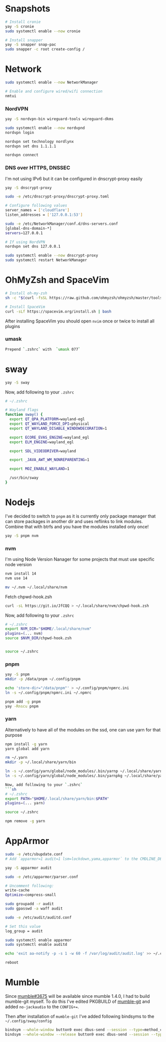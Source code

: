 # Snapshots
```sh
# Install cronie
yay -S cronie
sudo systemctl enable --now cronie

# Install snapper
yay -S snapper snap-pac
sudo snapper -c root create-config /
```

# Network
```sh
sudo systemctl enable --now NetworkManager

# Enable and configure wired/wifi connection
nmtui
```

### NordVPN
```sh
yay -S nordvpn-bin wireguard-tools wireguard-dkms

sudo systemctl enable --now nordvpnd
nordvpn login

nordvpn set technology nordlynx
nordvpn set dns 1.1.1.1

nordvpn connect
```

### DNS over HTTPS, DNSSEC
I'm not using IPv6 but it can be configured in dnscrypt-proxy easily
```sh
yay -S dnscrypt-proxy

sudo -e /etc/dnscrypt-proxy/dnscrypt-proxy.toml

# Configure following values
server_names = ['cloudflare']
listen_addresses = ['127.0.0.1:53']

sudo -e /etc/NetworkManager/conf.d/dns-servers.conf
[global-dns-domain-*]
servers=127.0.0.1

# If using NordVPN
nordvpn set dns 127.0.0.1

sudo systemctl enable --now dnscrypt-proxy
sudo systemctl restart NetworkManager
```

# OhMyZsh and SpaceVim
```sh
# Install oh-my-zsh 
sh -c "$(curl -fsSL https://raw.github.com/ohmyzsh/ohmyzsh/master/tools/install.sh)"

# Install SpaceVim
curl -sLf https://spacevim.org/install.sh | bash
```
After installing SpaceVim you should open `nvim` once or twice to install all plugins

### umask
```sh
Prepend `.zshrc` with  `umask 077`
```

# sway
```sh
yay -S sway
```

Now, add following to your `.zshrc`
```sh
# ~/.zshrc

# Wayland flags
function sway() {
  export QT_QPA_PLATFORM=wayland-egl
  export QT_WAYLAND_FORCE_DPI=physical
  export QT_WAYLAND_DISABLE_WINDOWDECORATION=1

  export ECORE_EVAS_ENGINE=wayland_egl
  export ELM_ENGINE=wayland_egl

  export SDL_VIDEODRIVER=wayland

  export _JAVA_AWT_WM_NONREPARENTING=1

  export MOZ_ENABLE_WAYLAND=1

  /usr/bin/sway
}
```

# Nodejs
I've decided to switch to `pnpm` as it is currently only package manager that can store packages in another dir and uses reflinks to link modules. Combine that with btrfs and you have the modules installed only once!
```sh
yay -S pnpm nvm
```

### nvm
I'm using Node Version Nanager for some projects that must use specific node version
```sh
nvm install 14
nvm use 14

mv ~/.nvm ~/.local/share/nvm
```

Fetch chpwd-hook.zsh
```sh
curl -sL https://git.io/JfCQQ > ~/.local/share/nvm/chpwd-hook.zsh
```

Now, add following to your `.zshrc`
```sh
# ~/.zshrc
export NVM_DIR="$HOME/.local/share/nvm"
plugins=(... nvm)
source $NVM_DIR/chpwd-hook.zsh


source ~/.zshrc
```


### pnpm
```sh
yay -S pnpm
mkdir -p /data/pnpm ~/.config/pnpm

echo 'store-dir="/data/pnpm"' > ~/.config/pnpm/npmrc.ini
ln -s ~/.config/pnpm/npmrc.ini ~/.npmrc

pnpm add -g pnpm
yay -Rnscu pnpm
```

### yarn
Alternatively to have all of the modules on the ssd, one can use yarn for that purpose
```sh
npm install -g yarn
yarn global add yarn

rm ~/.yarn
mkdir -p ~/.local/share/yarn/bin

ln -s ~/.config/yarn/global/node_modules/.bin/yarnp ~/.local/share/yarn/bin/yarn
ln -s ~/.config/yarn/global/node_modules/.bin/yarnpkg ~/.local/share/yarn/bin/yarnpkg

Now, add following to your `.zshrc`
```sh
# ~/.zshrc
export PATH="$HOME/.local/share/yarn/bin:$PATH"
plugins=(... yarn)

source ~/.zshrc

npm remove -g yarn
```

# AppArmor
```sh
sudo -e /etc/sbupdate.conf
# Add `apparmor=1 audit=1 lsm=lockdown,yama,apparmor` to the CMDLINE_DEFAULT

yay -S apparmor audit

sudo -e /etc/apparmor/parser.conf

# Uncomment following:
write-cache
Optimize=compress-small

sudo groupadd -r audit
sudo gpasswd -a waff audit

sudo -e /etc/audit/auditd.conf

# Set this value
log_group = audit

sudo systemctl enable apparmor
sudo systemctl enable auditd

echo 'exit aa-notify -p -s 1 -w 60 -f /var/log/audit/audit.log' >> ~/.config/sway/config

reboot
```

# Mumble
Since [mumble#3675](https://github.com/mumble-voip/mumble/pull/3675) will be available since mumble 1.4.0, I had to build mumble-git myself. To do this I've edited PKGBUILD of [mumble-git](https://aur.archlinux.org/packages/mumble-git/) and added `no-jackaudio` to the `CONFIG+=`.

Then after installation of `mumble-git` I've added following bindsyms to the `~/.config/sway/config`
```sh
bindsym --whole-window button9 exec dbus-send --session --type=method_call --dest=net.sourceforge.mumble.mumble / net.sourceforge.mumble.Mumble.startTalking                                                     
bindsym --whole-window --release button9 exec dbus-send --session --type=method_call --dest=net.sourceforge.mumble.mumble / net.sourceforge.mumble.Mumble.stopTalking
```
